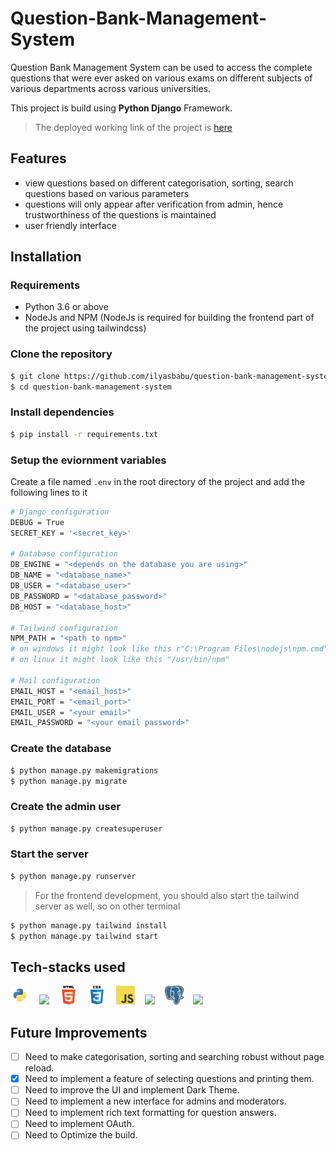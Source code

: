 # Question-Bank-Management-System

Question Bank Management System can be used to access the complete questions that were ever asked on various exams on different subjects of various departments across various universities.

This project is build using **Python Django** Framework.

> The deployed working link of the project is [here](https://questionbank.kripaelectrolysis.com/)

## Features

- view questions based on different categorisation, sorting, search questions based on various parameters
- questions will only appear after verification from admin, hence trustworthiness of the questions is maintained
- user friendly interface

## Installation

### Requirements
- Python 3.6 or above
- NodeJs and NPM (NodeJs is required for building the frontend part of the project using tailwindcss)

### Clone the repository
```bash
$ git clone https://github.com/ilyasbabu/question-bank-management-system.git
$ cd question-bank-management-system
```

### Install dependencies
```bash
$ pip install -r requirements.txt
```

### Setup the eviornment variables

Create a file named `.env` in the root directory of the project and add the following lines to it

```bash
# Django configuration
DEBUG = True
SECRET_KEY = '<secret_key>'

# Database configuration
DB_ENGINE = "<depends on the database you are using>"
DB_NAME = "<database_name>"
DB_USER = "<database_user>"
DB_PASSWORD = "<database_password>"
DB_HOST = "<database_host>"

# Tailwind configuration
NPM_PATH = "<path to npm>"
# on windows it might look like this r"C:\Program Files\nodejs\npm.cmd"
# on linux it might look like this "/usr/bin/npm"

# Mail configuration
EMAIL_HOST = "<email_host>"
EMAIL_PORT = "<email_port>"
EMAIL_USER = "<your email>"
EMAIL_PASSWORD = "<your email password>"
```

### Create the database

```bash
$ python manage.py makemigrations
$ python manage.py migrate
```

### Create the admin user

```bash
$ python manage.py createsuperuser
```

### Start the server

```bash
$ python manage.py runserver
```

> For the frontend development, you should also start the tailwind server as well, so on other terminal

```bash
$ python manage.py tailwind install
$ python manage.py tailwind start
``` 


## Tech-stacks used

[<code><img height="30" src="https://raw.githubusercontent.com/github/explore/80688e429a7d4ef2fca1e82350fe8e3517d3494d/topics/python/python.png"></code>](https://www.python.org/)
&nbsp;&nbsp;
[<code><img height="30" src="https://avatars.githubusercontent.com/u/27804?s=200&v=4"></code>](https://www.djangoproject.com/) 
&nbsp;&nbsp;
[<code><img height="30" src="https://raw.githubusercontent.com/github/explore/80688e429a7d4ef2fca1e82350fe8e3517d3494d/topics/html/html.png"></code>](https://developer.mozilla.org/en-US/docs/Web/HTML) 
&nbsp;&nbsp;
[<code><img height="30" src="https://raw.githubusercontent.com/github/explore/80688e429a7d4ef2fca1e82350fe8e3517d3494d/topics/css/css.png"></code>](https://developer.mozilla.org/en-US/docs/Web/CSS)
&nbsp;&nbsp;
[<code><img height="30" src="https://raw.githubusercontent.com/github/explore/80688e429a7d4ef2fca1e82350fe8e3517d3494d/topics/javascript/javascript.png"></code>](https://developer.mozilla.org/en-US/docs/Web/JavaScript) 
&nbsp;&nbsp;
[<code><img height="30" src="https://cdn3.iconfinder.com/data/icons/social-media-2169/24/social_media_social_media_logo_git-512.png"></code>](https://git-scm.com/downloads)
&nbsp;&nbsp;
[<code><img height="30" src="https://raw.githubusercontent.com/github/explore/80688e429a7d4ef2fca1e82350fe8e3517d3494d/topics/postgresql/postgresql.png"></code>](https://www.postgresql.org/) 
&nbsp;&nbsp;
[<code><img height="30" src="https://avatars.githubusercontent.com/u/67109815?s=200&v=4"></code>](https://tailwindcss.com/) 
&nbsp;&nbsp;

## Future Improvements

- [ ] Need to make categorisation, sorting and searching robust without page reload.
- [x] Need to implement a feature of selecting questions and printing them.
- [ ] Need to improve the UI and implement Dark Theme.
- [ ] Need to implement a new interface for admins and moderators.
- [ ] Need to implement rich text formatting for question answers.
- [ ] Need to implement OAuth.
- [ ] Need to Optimize the build.
